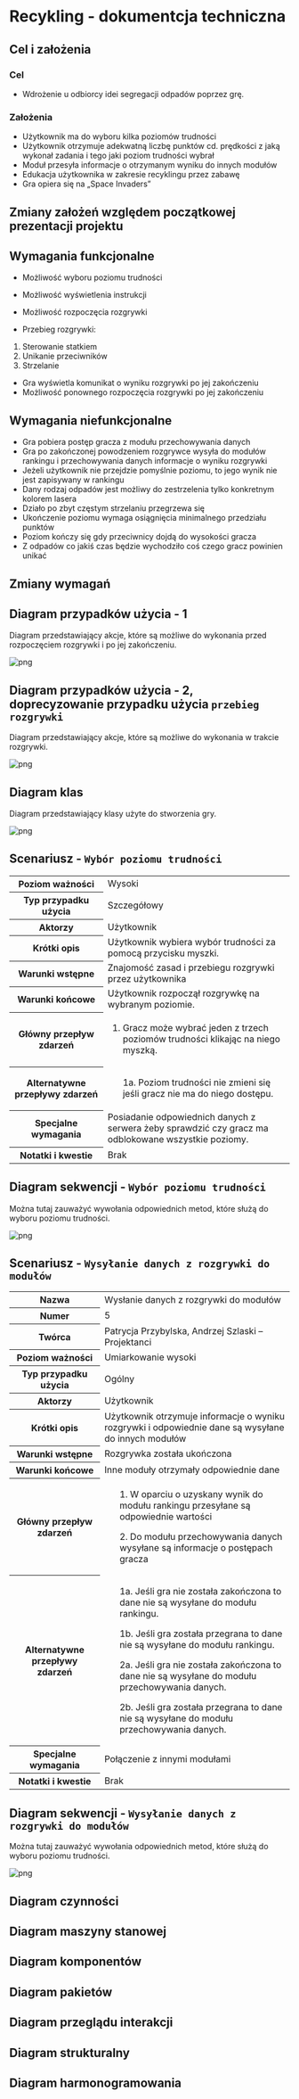 # Recykling - dokumentcja techniczna

## Cel i założenia

### Cel

- Wdrożenie u odbiorcy idei segregacji odpadów poprzez grę.

### Założenia

- Użytkownik ma do wyboru kilka poziomów trudności
- Użytkownik otrzymuje adekwatną liczbę punktów cd. prędkości z jaką wykonał zadania i tego jaki poziom trudności wybrał
- Moduł przesyła informacje o otrzymanym wyniku do innych modułów
- Edukacja użytkownika w zakresie recyklingu przez zabawę
- Gra opiera się na „Space Invaders”

## Zmiany założeń względem początkowej prezentacji projektu

## Wymagania funkcjonalne

- Możliwość wyboru poziomu trudności
- Możliwość wyświetlenia instrukcji
- Możliwość rozpoczęcia rozgrywki

- Przebieg rozgrywki:
1. Sterowanie statkiem
2. Unikanie przeciwników
3. Strzelanie

- Gra wyświetla komunikat o wyniku rozgrywki po jej zakończeniu
- Możliwość ponownego rozpoczęcia rozgrywki po jej zakończeniu

## Wymagania niefunkcjonalne

- Gra pobiera postęp gracza z modułu przechowywania danych 
- Gra po zakończonej powodzeniem rozgrywce wysyła do modułów rankingu i przechowywania 
danych informacje o wyniku rozgrywki
- Jeżeli użytkownik nie przejdzie pomyślnie poziomu, to jego wynik nie jest zapisywany w 
rankingu
- Dany rodzaj odpadów jest możliwy do zestrzelenia tylko konkretnym kolorem lasera
- Działo po zbyt częstym strzelaniu przegrzewa się
- Ukończenie poziomu wymaga osiągnięcia minimalnego przedziału punktów
- Poziom kończy się gdy przeciwnicy dojdą do wysokości gracza
- Z odpadów co jakiś czas będzie wychodziło coś czego gracz powinien unikać

## Zmiany wymagań

## Diagram przypadków użycia - 1

Diagram przedstawiający akcje, które są możliwe do wykonania przed rozpoczęciem rozgrywki i po jej zakończeniu.

![png](https://i.imgur.com/UeA55Ae.png)


## Diagram przypadków użycia - 2, doprecyzowanie przypadku użycia `przebieg rozgrywki`

Diagram przedstawiający akcje, które są możliwe do wykonania w trakcie rozgrywki.

![png](https://i.imgur.com/iez0DGS.png)

## Diagram klas

Diagram przedstawiający klasy użyte do stworzenia gry.

![png](https://i.imgur.com/9268AN4.png)

## Scenariusz - `Wybór poziomu trudności`

<table>
        <tr>
            <th>Poziom ważności</th>
            <td>Wysoki</td>
        </tr>
        <tr>
            <th>Typ przypadku użycia</th>
            <td>Szczegółowy</td>
        </tr>
        <tr>
            <th>Aktorzy</th>
            <td>Użytkownik</td>
        </tr>
        <tr>
            <th>Krótki opis</th>
            <td>Użytkownik wybiera wybór trudności za pomocą przycisku myszki.</td>
        </tr>
        <tr>
            <th>Warunki wstępne</th>
            <td>Znajomość zasad i przebiegu rozgrywki przez użytkownika</td>
        </tr>
        <tr>
            <th>Warunki końcowe</th>
            <td>Użytkownik rozpoczął rozgrywkę na wybranym poziomie.</td>
        </tr>
        <tr>
            <th>Główny przepływ zdarzeń</th>
            <td>
                <ol>
                    <li>Gracz może wybrać jeden z trzech poziomów trudności klikając na niego myszką.</li>
                </ol>
            </td>
        </tr>
        <tr>
            <th>Alternatywne przepływy zdarzeń</th>
            <td>
                <ol>
                    <p>1a. Poziom trudności nie zmieni się jeśli gracz nie ma do niego dostępu.
                </ol>
            </td>
        </tr>
        <tr>
            <th>Specjalne wymagania</th>
            <td>Posiadanie odpowiednich danych z serwera żeby sprawdzić czy gracz ma odblokowane wszystkie poziomy.</td>
        </tr>
        <tr>
            <th>Notatki i kwestie</th>
            <td>Brak</td>
        </tr>
    </table>

## Diagram sekwencji - `Wybór poziomu trudności`

Można tutaj zauważyć wywołania odpowiednich metod, które służą do wyboru poziomu trudności.

![png](https://i.imgur.com/mzazY8e.png)

## Scenariusz - `Wysyłanie danych z rozgrywki do modułów`

  <table>
        <tr>
            <th>Nazwa</th>
            <td>Wysłanie danych z rozgrywki do modułów</td>
        </tr>
        <tr>
            <th>Numer</th>
            <td>5</td>
        </tr>
        <tr>
            <th>Twórca</th>
            <td>Patrycja Przybylska, Andrzej Szlaski – Projektanci</td>
        </tr>
        <tr>
            <th>Poziom ważności</th>
            <td>Umiarkowanie wysoki</td>
        </tr>
        <tr>
            <th>Typ przypadku użycia</th>
            <td>Ogólny</td>
        </tr>
        <tr>
            <th>Aktorzy</th>
            <td>Użytkownik</td>
        </tr>
        <tr>
            <th>Krótki opis</th>
            <td>Użytkownik otrzymuje informacje o wyniku rozgrywki i odpowiednie dane są wysyłane do innych modułów</td>
        </tr>
        <tr>
            <th>Warunki wstępne</th>
            <td>Rozgrywka została ukończona</td>
        </tr>
        <tr>
            <th>Warunki końcowe</th>
            <td>Inne moduły otrzymały odpowiednie dane</td>
        </tr>
        <tr>
            <th>Główny przepływ zdarzeń</th>
            <td>
                <ol>
                    <p>1. W oparciu o uzyskany wynik do modułu rankingu przesyłane są odpowiednie wartości</p>
                    <p>2. Do modułu przechowywania danych wysyłane są informacje o postępach gracza</p>
                </ol>
            </td>
        </tr>
        <tr>
            <th>Alternatywne przepływy zdarzeń</th>
            <td>
                <ol>
                    <p>1a. Jeśli gra nie została zakończona to dane nie są wysyłane do modułu rankingu.</p>
                    <p>1b. Jeśli gra została przegrana to dane nie są wysyłane do modułu rankingu.</p>
                    <p>2a. Jeśli gra nie została zakończona to dane nie są wysyłane do modułu przechowywania danych.</p>
                    <p>2b. Jeśli gra została przegrana to dane nie są wysyłane do modułu przechowywania danych.</p>
                </ol>
            </td>
        </tr>
        <tr>
            <th>Specjalne wymagania</th>
            <td>Połączenie z innymi modułami</td>
        </tr>
        <tr>
            <th>Notatki i kwestie</th>
            <td>Brak</td>
        </tr>
    </table>

## Diagram sekwencji - `Wysyłanie danych z rozgrywki do modułów`

Można tutaj zauważyć wywołania odpowiednich metod, które służą do wyboru poziomu trudności.

![png](https://i.imgur.com/enHSYoq.png)

## Diagram czynności

## Diagram maszyny stanowej

## Diagram komponentów

## Diagram pakietów

## Diagram przeglądu interakcji

## Diagram strukturalny

## Diagram harmonogramowania



